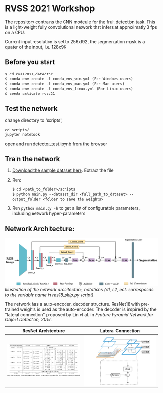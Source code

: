 # RVSS 2021 Workshop
The repository contrains the CNN modeule for the fruit detection task.
This is a light-weight fully convolutional network that infers at approximatly 3 fps on a CPU. 

Current input resolution is set to 256x192, the segmentation mask is a quater of the input, i.e. 128x96
## Before you start
```
$ cd rvss2021_detector
$ conda env create -f conda_env_win.yml (For Windows users)
$ conda env create -f conda_env_mac.yml (For Mac users)
$ conda env create -f conda_env_linux.yml (For Linux users)
$ conda activate rvss21
```

## Test the network
change directory to 'scripts', 
```
cd scripts/
jupyter notebook
```
open and run detector_test.ipynb from the browser

## Train the network
1. [Download the sample dataset here](https://anu365-my.sharepoint.com/:u:/g/personal/u5240496_anu_edu_au/Ec3PqU60nk5Amcfznr25XpMBthefcgvu6cqG340p8cDYFQ?e=HKRQ53). Extract the file.

2. Run:
    ```
    $ cd <path_to_folder>/scripts
    $ python main.py --dataset_dir <full_path_to_dataset> --output_folder <folder to save the weights>
    ```
3. Run `python main.py -h` to get a list of configuratble parameters, including network hyper-parameters


## Network Architecture:
![Network Architecture](readme_pics/rvss_arch.png)
*Illustration of the network architecture, 
notations (c1, c2, ect. corresponds to the variable name in res18_skip.py script)*

The network has a auto-encoder, decoder structure.
ResNet18 with pre-trained weights is used as the auto-encoder. 
The decoder is inspired by the "lateral connection" proposed by Lin et al. in _Feature Pyramid Network for Object Detection, 2016_. 

 

ResNet Architecture             |  Lateral Connection
:-------------------------:|:-------------------------:
<img src="readme_pics/resnet.png" width="500">  |  <img src="readme_pics/skip_connection.png" width="500">

